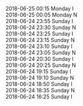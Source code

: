2018-06-25 00:15 Monday  I  
2018-06-25 00:05 Monday  N  
2018-06-24 23:55 Sunday  I  
2018-06-24 23:30 Sunday  N  
2018-06-24 23:25 Sunday  I  
2018-06-24 23:15 Sunday  N  
2018-06-24 23:10 Sunday  I  
2018-06-24 23:05 Sunday  N  
2018-06-24 20:30 Sunday  I  
2018-06-24 20:25 Sunday  N  
2018-06-24 19:15 Sunday  I  
2018-06-24 19:10 Sunday  N  
2018-06-24 18:50 Sunday  I  
2018-06-24 18:35 Sunday  N  
2018-06-24 16:25 Sunday  I  
